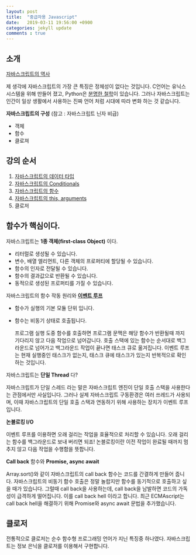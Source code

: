 ```yaml
---
layout: post
title:  "중급자용 Javascript"
date:   2019-03-11 19:56:00 +0900
categories: jekyll update
comments : true
---
```


## 소개

[자바스크립트의 역사](https://wit.nts-corp.com/2014/08/13/1925)

제 생각에 자바스크립트의 가장 큰 특징은 정체성이 없다는 것입니다. C언어는 유닉스 시스템을 위해 만들어 졌고, Python은 [분명한 철학](https://gist.github.com/Nesffer/30651e6197f03eb029720a0e5b1e0c22)이 있습니다. 그러나 자바스크립트는 인간이 일상 생활에서 사용하는 진짜 언어 처럼 시대에 따라 변화 하는 것 같습니다.

**자바스크립트의 구성**
(참고 : 자바스크립트 닌자 비급)

- 객체
- 함수
- 클로져

## 강의 순서

1. [자바스크립트의 데이터 타입](https://gwnuysw.github.io/jekyll/update/2018/09/29/javascript-datatype.html)
2. [자바스크립트의  Conditionals](https://gwnuysw.github.io/jekyll/update/2018/09/29/javascript_condition.html)
3. [자바스크립트의 함수](https://gwnuysw.github.io/jekyll/update/2018/09/29/javascript_function.html)
4. [자바스크립트의 this, arguments](https://gwnuysw.github.io/jekyll/update/2018/12/24/javascript-this.html)
5. 클로저

## 함수가 핵심이다.

자바스크립트는 **1종 객체(first-class Object)** 이다.

- 리터럴로 생성될 수 있습니다.
- 변수, 배열 엘리먼트, 다른 객체의 프로퍼티에 할당될 수 있습니다.
- 함수의 인자로 전달될 수 있습니다.
- 함수의 결과값으로 반환될 수 있습니다.
- 동적으로 생성된 프로퍼티를 가질 수 있습니다.

자바스크립트의 함수 작동 원리와 **[이벤트 루프](https://meetup.toast.com/posts/89)**

- 함수가 실행의 기본 모듈 단위 입니다.
- 함수는 비동기 상태로 호출됩니다.

  프로그램 실행 도중 함수를 호출하면 프로그램 문맥은 해당 함수가 반환될때 까지 기다리지 않고 다음 작업으로 넘어갑니다. 호출 스택에 있는 함수는 순서대로 백그라운드로 넘어가고 백그라운드 작업이 끝나면 태스크 큐로 옮겨집니다. 이벤트 루프는 현재 실행중인 태스크가 없는지, 태스크 큐에 태스크가 있는지 반복적으로 확인하는 것입니다.

자바스크립트는 **단일 Thread** 다?

  자바스크립트가 단일 스레드 라는 말은 자바스크립트 엔진이 단일 호출 스택을 사용한다는 관점에서만 사실입니다. 그러나 실제 자바스크립트 구동환경은 여러 쓰레드가 사용되며, 이때 자바스크립트의 단일 호출 스택과 연동하기 위해 사용하는 장치가 이벤트 루프입니다.

**논블로킹 I/O**

이벤트 루프를 이용하면 오래 걸리는 작업을 효율적으로 처리할 수 있습니다. 오래 걸리는 함수를 백그라운드로 보내 버리면 되죠! 논블로킹이란 이전 작업이 완료될 때까지 멈추지 않고 다음 작업을 수행함을 뜻합니다.

**Call back** 함수와 **Promise, async await**

Array.sort()와 같이 자바스크립트의 call back 함수는 코드를 간결하게 만들어 줍니다. 자바스크립트의 비동기 함수 호출은 정말 놀랍지만 함수를 동기적으로 호출하고 싶을 때가 있습니다. 그럴때 call back을 사용하는데, call back을 남발하면 코드의 가독성이 급격하게 떨어집니다. 이를 call back hell 이라고 합니다. 최근 ECMAscript는 call back hell을 해결하기 위해 Promise와 async await 문법을 추가했습니다.

## 클로저

전통적으로 클로저는 순수 함수형 프로그래밍 언어가 지닌 특징중 하나였다. 자바스크립트는 정보 은닉을 클로저를 이용해서 구현합니다.

